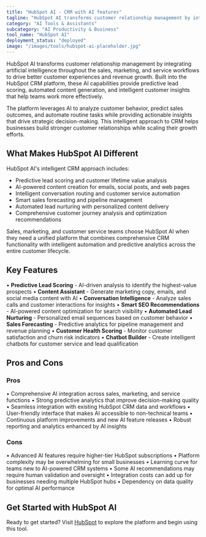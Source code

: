 ```yaml
---
title: "HubSpot AI - CRM with AI features"
tagline: "HubSpot AI transforms customer relationship management by integrating artificial intelligence throughout the sales, marketing, and service workflows to drive better customer experiences and revenue growth..."
category: "AI Tools & Assistants"
subcategory: "AI Productivity & Business"
tool_name: "HubSpot AI"
deployment_status: "deployed"
image: "/images/tools/hubspot-ai-placeholder.jpg"
---
```


HubSpot AI transforms customer relationship management by integrating artificial intelligence throughout the sales, marketing, and service workflows to drive better customer experiences and revenue growth. Built into the HubSpot CRM platform, these AI capabilities provide predictive lead scoring, automated content generation, and intelligent customer insights that help teams work more effectively.

The platform leverages AI to analyze customer behavior, predict sales outcomes, and automate routine tasks while providing actionable insights that drive strategic decision-making. This intelligent approach to CRM helps businesses build stronger customer relationships while scaling their growth efforts.

## What Makes HubSpot AI Different

HubSpot AI's intelligent CRM approach includes:
- Predictive lead scoring and customer lifetime value analysis
- AI-powered content creation for emails, social posts, and web pages
- Intelligent conversation routing and customer service automation
- Smart sales forecasting and pipeline management
- Automated lead nurturing with personalized content delivery
- Comprehensive customer journey analysis and optimization recommendations

Sales, marketing, and customer service teams choose HubSpot AI when they need a unified platform that combines comprehensive CRM functionality with intelligent automation and predictive analytics across the entire customer lifecycle.

## Key Features

• **Predictive Lead Scoring** - AI-driven analysis to identify the highest-value prospects
• **Content Assistant** - Generate marketing copy, emails, and social media content with AI
• **Conversation Intelligence** - Analyze sales calls and customer interactions for insights
• **Smart SEO Recommendations** - AI-powered content optimization for search visibility
• **Automated Lead Nurturing** - Personalized email sequences based on customer behavior
• **Sales Forecasting** - Predictive analytics for pipeline management and revenue planning
• **Customer Health Scoring** - Monitor customer satisfaction and churn risk indicators
• **Chatbot Builder** - Create intelligent chatbots for customer service and lead qualification

## Pros and Cons

### Pros
• Comprehensive AI integration across sales, marketing, and service functions
• Strong predictive analytics that improve decision-making quality
• Seamless integration with existing HubSpot CRM data and workflows
• User-friendly interface that makes AI accessible to non-technical teams
• Continuous platform improvements and new AI feature releases
• Robust reporting and analytics enhanced by AI insights

### Cons
• Advanced AI features require higher-tier HubSpot subscriptions
• Platform complexity may be overwhelming for small businesses
• Learning curve for teams new to AI-powered CRM systems
• Some AI recommendations may require human validation and oversight
• Integration costs can add up for businesses needing multiple HubSpot hubs
• Dependency on data quality for optimal AI performance

## Get Started with HubSpot AI

Ready to get started? Visit [HubSpot](https://www.hubspot.com/) to explore the platform and begin using this tool.